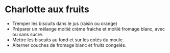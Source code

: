 # Charlotte aux fruits


  - Tremper les biscuits dans le jus (raisin ou orange)
  - Préparer un mélange moitié crème fraiche et moitié fromage blanc, avec ou sans sucre.
  - Mettre les biscuits au fond et sur les cotés du moule.
  - Alterner couches de fromage blanc et fruits congelés.

